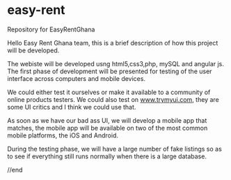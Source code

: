 # easy-rent
Repository for EasyRentGhana

Hello Easy Rent Ghana team, this is a brief description of how this project will be developed.

The webiste will be developed usng html5,css3,php, mySQL and angular js.
The first phase of development will be presented for testing of the user interface across computers and mobile devices.

We could either test it ourselves or make it available to a community of online products testers. We could also test on www.trymyui.com, they are some UI critics and I think we could use that.

As soon as we have our bad ass UI, we will develop a mobile app that matches, the mobile app will be available on two of the most common mobile platforms, the iOS and Android. 

During the testing phase, we will have a large number of fake listings so as to see if everything still runs normally when there is a large database.

//end

